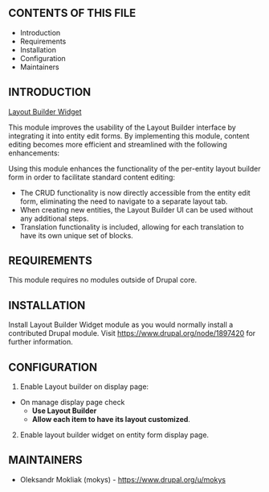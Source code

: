 CONTENTS OF THIS FILE
---------------------

* Introduction
* Requirements
* Installation
* Configuration
* Maintainers

INTRODUCTION
------------

[Layout Builder Widget](https://www.drupal.org/project/layout_builder_widget)

This module improves the usability of the Layout Builder interface by
integrating it into entity edit forms. By implementing this module,
content editing becomes more efficient and streamlined with the
following enhancements:

Using this module enhances the functionality of the per-entity
layout builder form in order to facilitate standard content editing:

-  The CRUD functionality is now directly accessible from the entity
edit form, eliminating the need to navigate to a separate layout tab.
-  When creating new entities, the Layout Builder UI can be used
without any additional steps.
-  Translation functionality is included, allowing for each
translation to have its own unique set of blocks.


REQUIREMENTS
------------

This module requires no modules outside of Drupal core.

INSTALLATION
------------

Install Layout Builder Widget module as you would normally install a contributed Drupal
module. Visit https://www.drupal.org/node/1897420 for further information.

CONFIGURATION
-------------

1. Enable Layout builder on display page:
  * On manage display page check
    * **Use Layout Builder**
    * **Allow each item to have its layout customized**.
2. Enable layout builder widget on entity form display page.

MAINTAINERS
-----------

* Oleksandr Mokliak (mokys) - https://www.drupal.org/u/mokys
